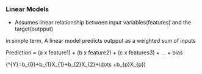 ### Linear Models
- Assumes linear relationship between input variables(features) and the target(outpput)

in simple term, A linear model predicts outpput as a weighted sum of inputs

Prediction = (a x feature1) + (b x feature2) + (c x features3) + ... + bias

\(\^{Y}=b_{0}+b_{1}X_{1}+b_{2}X_{2}+\dots +b_{p}X_{p}\)
